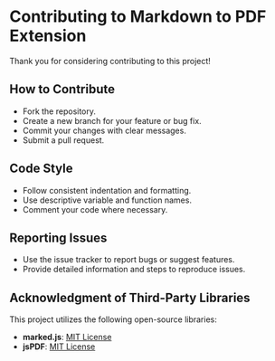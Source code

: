 # Contributing to Markdown to PDF Extension

Thank you for considering contributing to this project!

## How to Contribute

- Fork the repository.
- Create a new branch for your feature or bug fix.
- Commit your changes with clear messages.
- Submit a pull request.

## Code Style

- Follow consistent indentation and formatting.
- Use descriptive variable and function names.
- Comment your code where necessary.

## Reporting Issues

- Use the issue tracker to report bugs or suggest features.
- Provide detailed information and steps to reproduce issues.

## Acknowledgment of Third-Party Libraries

This project utilizes the following open-source libraries:

- **marked.js**: [MIT License](https://github.com/markedjs/marked/blob/master/LICENSE.md)
- **jsPDF**: [MIT License](https://github.com/MrRio/jsPDF/blob/master/LICENSE)
